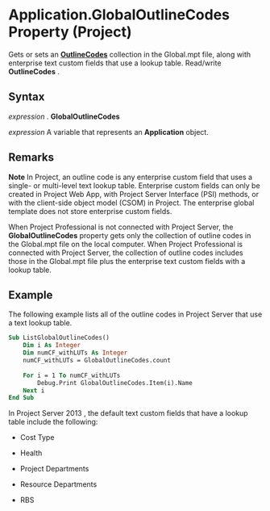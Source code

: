 
# Application.GlobalOutlineCodes Property (Project)

Gets or sets an  **[OutlineCodes](a2e6d0c7-0741-91c6-61aa-f4bcc299e66f.md)** collection in the Global.mpt file, along with enterprise text custom fields that use a lookup table. Read/write **OutlineCodes** .


## Syntax

 _expression_ . **GlobalOutlineCodes**

 _expression_ A variable that represents an **Application** object.


## Remarks




 **Note**  In Project, an outline code is any enterprise custom field that uses a single- or multi-level text lookup table. Enterprise custom fields can only be created in Project Web App, with Project Server Interface (PSI) methods, or with the client-side object model (CSOM) in Project. The enterprise global template does not store enterprise custom fields.

When Project Professional is not connected with Project Server, the  **GlobalOutlineCodes** property gets only the collection of outline codes in the Global.mpt file on the local computer. When Project Professional is connected with Project Server, the collection of outline codes includes those in the Global.mpt file plus the enterprise text custom fields with a lookup table.


## Example

The following example lists all of the outline codes in Project Server that use a text lookup table.


```vb
Sub ListGlobalOutlineCodes() 
    Dim i As Integer 
    Dim numCF_withLUTs As Integer 
    numCF_withLUTs = GlobalOutlineCodes.count 
 
    For i = 1 To numCF_withLUTs 
        Debug.Print GlobalOutlineCodes.Item(i).Name 
    Next i 
End Sub
```

In Project Server 2013 , the default text custom fields that have a lookup table include the following: 


- Cost Type
    
- Health
    
- Project Departments
    
- Resource Departments
    
- RBS
    
